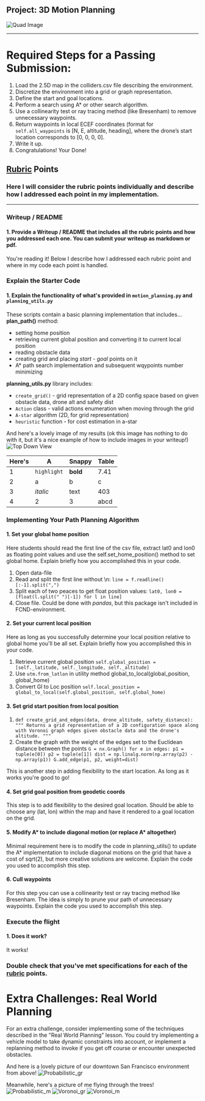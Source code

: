 ## Project: 3D Motion Planning
![Quad Image](./misc/enroute.png)

---


# Required Steps for a Passing Submission:
1. Load the 2.5D map in the colliders.csv file describing the environment.
2. Discretize the environment into a grid or graph representation.
3. Define the start and goal locations.
4. Perform a search using A* or other search algorithm.
5. Use a collinearity test or ray tracing method (like Bresenham) to remove unnecessary waypoints.
6. Return waypoints in local ECEF coordinates (format for `self.all_waypoints` is [N, E, altitude, heading], where the drone’s start location corresponds to [0, 0, 0, 0].
7. Write it up.
8. Congratulations!  Your Done!

## [Rubric](https://review.udacity.com/#!/rubrics/1534/view) Points
### Here I will consider the rubric points individually and describe how I addressed each point in my implementation.  

---
### Writeup / README

#### 1. Provide a Writeup / README that includes all the rubric points and how you addressed each one.  You can submit your writeup as markdown or pdf.  

You're reading it! Below I describe how I addressed each rubric point and where in my code each point is handled.

### Explain the Starter Code

#### 1. Explain the functionality of what's provided in `motion_planning.py` and `planning_utils.py`
These scripts contain a basic planning implementation that includes...
**plan_path()** method:
* setting home position
* retrieving current global position and converting it to current local position
* reading obstacle data
* creating grid and placing *start* - *goal* points on it
* A* path search implementation and subsequent wqypoints number minimizing

**planning_utils.py** library includes:
* `create_grid()` - grid representation of a 2D config space based on given obstacle data, drone alt and safety dist
* `Action` class - valid actions enumeration when moving through the grid
* `A-star` algorithm (2D, for grid representation) 
* `heuristic` function - for cost estimation in a-star

And here's a lovely image of my results (ok this image has nothing to do with it, but it's a nice example of how to include images in your writeup!)
![Top Down View](./misc/high_up.png)

Here's | A | Snappy | Table
--- | --- | --- | ---
1 | `highlight` | **bold** | 7.41
2 | a | b | c
3 | *italic* | text | 403
4 | 2 | 3 | abcd

### Implementing Your Path Planning Algorithm

#### 1. Set your global home position
Here students should read the first line of the csv file, extract lat0 and lon0 as floating point values and use the 
self.set_home_position() method to set global home. Explain briefly how you accomplished this in your code.
1. Open data-file
2. Read and split the first line without \n: `line = f.readline()[:-1].split(",")`
3. Split each of two peaces to get float position values: `lat0, lon0 = [float(l.split(" ")[-1]) for l in line]`
4. Close file. 
Could be done with *pandas*, but this package isn't included in FCND-environment.

#### 2. Set your current local position
Here as long as you successfully determine your local position relative to global home you'll be all set. Explain briefly how you accomplished this in your code.

1. Retrieve current global position `self.global_position = [self._latitude, self._longitude, self._altitude]`
2. Use `utm.from_latlon` in utility method global_to_local(global_position, global_home)
3. Convert Gl to Loc position `self.local_position = global_to_local(self.global_position, self.global_home)`

#### 3. Set grid start position from local position
1. `def create_grid_and_edges(data, drone_altitude, safety_distance):
    """
    Returns a grid representation of a 2D configuration space
    along with Voronoi graph edges given obstacle data and the
    drone's altitude.
    """
    `
2. Create the graph with the weight of the edges set to the Euclidean distance between the points
        `G = nx.Graph()
        for e in edges:
            p1 = tuple(e[0])
            p2 = tuple(e[1])
            dist = np.linalg.norm(np.array(p2) - np.array(p1))
            G.add_edge(p1, p2, weight=dist)`

This is another step in adding flexibility to the start location. As long as it works you're good to go!

#### 4. Set grid goal position from geodetic coords
This step is to add flexibility to the desired goal location. Should be able to choose any (lat, lon) within the map and have it rendered to a goal location on the grid.

#### 5. Modify A* to include diagonal motion (or replace A* altogether)
Minimal requirement here is to modify the code in planning_utils() to update the A* implementation to include diagonal motions on the grid that have a cost of sqrt(2), but more creative solutions are welcome. Explain the code you used to accomplish this step.

#### 6. Cull waypoints 
For this step you can use a collinearity test or ray tracing method like Bresenham. The idea is simply to prune your path of unnecessary waypoints. Explain the code you used to accomplish this step.



### Execute the flight
#### 1. Does it work?
It works!

### Double check that you've met specifications for each of the [rubric](https://review.udacity.com/#!/rubrics/1534/view) points.
  
# Extra Challenges: Real World Planning

For an extra challenge, consider implementing some of the techniques described in the "Real World Planning" lesson. You could try implementing a vehicle model to take dynamic constraints into account, or implement a replanning method to invoke if you get off course or encounter unexpected obstacles.

And here is a lovely picture of our downtown San Francisco environment from above!
![Probabilistic_gr](./planning_im/im_Prob_graph_time.png)

Meanwhile, here's a picture of me flying through the trees!
![Probabilistic_m](./planning_im/im_Prob_map.png)
![Voronoi_gr](./planning_im/im_Vor_graph_time.png)
![Voronoi_m](./planning_im/im_Vor_map.png)
